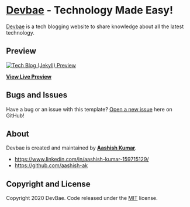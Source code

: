 # [Devbae](https://devbae.tech/) - Technology Made Easy!

[Devbae](https://devbae.tech/) is a tech blogging website to share knowledge about all the latest technology.

## Preview

[![Tech Blog (Jekyll) Preview](https://devbae.tech/assets/images/devbae.png)](http://devbae.tech/)

**[View Live Preview](http://devbae.tech/)**

## Bugs and Issues

Have a bug or an issue with this template? [Open a new issue](https://github.com/devbae/devbae-blog/issues) here on GitHub!

## About

Devbae is created and maintained by **[Aashish Kumar](http://github.com/aashish-ak/)**.

* https://www.linkedin.com/in/aashish-kumar-159715129/
* https://github.com/aashish-ak

## Copyright and License

Copyright 2020 DevBae. Code released under the [MIT](https://github.com/devbae/devbae-blog/blob/gh-pages/LICENSE) license.

